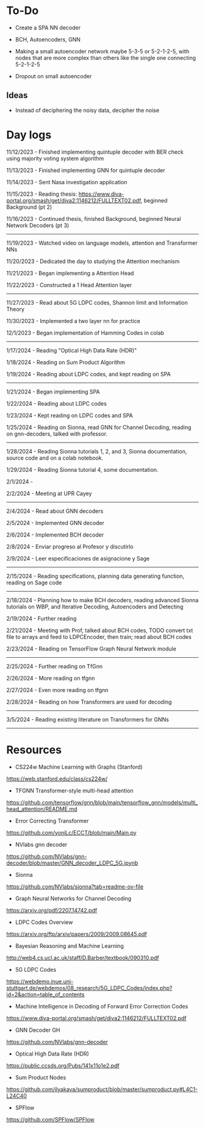 # To-Do
- Create a SPA NN decoder

- BCH, Autoencoders, GNN

- Making a small autoencoder network maybe 5-3-5 or 5-2-1-2-5, with nodes that are more complex than others like the single one connecting  5-2-1-2-5

- Dropout on small autoencoder

## Ideas
- Instead of deciphering the noisy data, decipher the noise


# Day logs

11/12/2023 - Finished implementing quintuple decoder with BER check using majority voting system algorithm

11/13/2023 - Finished implementing GNN for quintuple decoder

11/14/2023 - Sent Nasa investigation application

11/15/2023 - Reading thesis: https://www.diva-portal.org/smash/get/diva2:1146212/FULLTEXT02.pdf, beginned Background (pt 2)

11/16/2023 - Continued thesis, finished Background, beginned Neural Network Decoders (pt 3)

---

11/19/2023 - Watched video on language models, attention and Transformer NNs

11/20/2023 - Dedicated the day to studying the Attention mechanism

11/21/2023 - Began implementing a Attention Head

11/22/2023 - Constructed a 1 Head Attention layer 

---

11/27/2023 - Read about 5G LDPC codes, Shannon limit and Information Theory

11/30/2023 - Implemented a two layer nn for practice

12/1/2023 - Began implementation of Hamming Codes in colab

---

1/17/2024 - Reading "Optical High Data Rate (HDR)"

1/18/2024 - Reading on Sum Product Algorithm

1/19/2024 - Reading about LDPC codes, and kept reading on SPA

---

1/21/2024 - Began implementing SPA

1/22/2024 - Reading about LDPC codes

1/23/2024 - Kept reading on LDPC codes and SPA

1/25/2024 - Reading on Sionna, read GNN for Channel Decoding, reading on gnn-decoders, talked with professor. 

---

1/28/2024 - Reading Sionna tutorials 1, 2, and 3, Sionna documentation, source code and on a colab notebook. 

1/29/2024 - Reading Sionna tutorial 4, some documentation. 

2/1/2024 - 

2/2/2024 - Meeting at UPR Cayey

---

2/4/2024 - Read about GNN decoders

2/5/2024 - Implemented GNN decoder

2/6/2024 - Implemented BCH decoder

2/8/2024 - Enviar progreso al Profesor y discutirlo

2/9/2024 - Leer especificaciones de asignacione y Sage

---

2/15/2024 - Reading specifications, planning data generating function, reading on Sage code

---

2/18/2024 - Planning how to make BCH decoders, reading advanced Sionna tutorials on WBP, and Iterative Decoding, Autoencoders and Detecting

2/19/2024 - Further reading

2/21/2024 - Meeting with Prof, talked about BCH codes, TODO convert txt file to arrays and feed to LDPCEncoder, then train; read about BCH codes

2/23/2024 - Reading on TensorFlow Graph Neural Network module

---

2/25/2024 - Further reading on TfGnn

2/26/2024 - More reading on tfgnn

2/27/2024 - Even more reading on tfgnn

2/28/2024 - Reading on how Transformers are used for decoding

---

3/5/2024 - Reading existing literature on Transformers for GNNs

---


# Resources

- CS224w Machine Learning with Graphs (Stanford)

https://web.stanford.edu/class/cs224w/

- TFGNN Transformer-style multi-head attention

https://github.com/tensorflow/gnn/blob/main/tensorflow_gnn/models/multi_head_attention/README.md

- Error Correcting Transformer

https://github.com/yoniLc/ECCT/blob/main/Main.py

- NVlabs gnn decoder

https://github.com/NVlabs/gnn-decoder/blob/master/GNN_decoder_LDPC_5G.ipynb

- Sionna

https://github.com/NVlabs/sionna?tab=readme-ov-file

- Graph Neural Networks for Channel Decoding

https://arxiv.org/pdf/2207.14742.pdf

- LDPC Codes Overview

https://arxiv.org/ftp/arxiv/papers/2009/2009.08645.pdf

- Bayesian Reasoning and Machine Learning

http://web4.cs.ucl.ac.uk/staff/D.Barber/textbook/090310.pdf

- 5G LDPC Codes

https://webdemo.inue.uni-stuttgart.de/webdemos/08_research/5G_LDPC_Codes/index.php?id=2&action=table_of_contents

- Machine Intelligence in Decoding
of Forward Error Correction Codes

https://www.diva-portal.org/smash/get/diva2:1146212/FULLTEXT02.pdf

- GNN Decoder GH

https://github.com/NVlabs/gnn-decoder

- Optical High Data Rate (HDR)

https://public.ccsds.org/Pubs/141x11o1e2.pdf

- Sum Product Nodes

https://github.com/ilyakava/sumproduct/blob/master/sumproduct.py#L4C1-L24C40

- SPFlow

https://github.com/SPFlow/SPFlow
